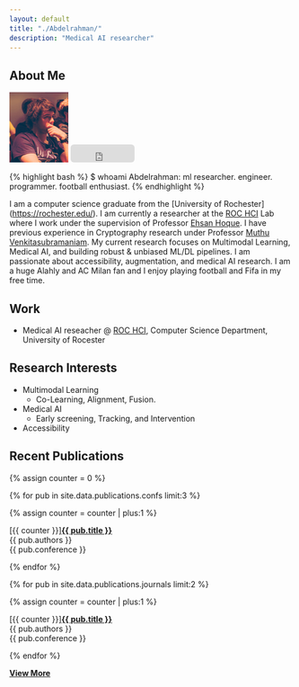 ```yaml
---
layout: default
title: "./Abdelrahman/"
description: "Medical AI researcher"
---
```


## About Me

<img class="profile-picture" src="images/profile.png" alt="Profile picture">
<iframe src="https://github.com/sponsors/jpdias/button" title="Sponsor jpdias" style="border: 0; border-radius: 6px;/*! background-color: beige; */" class="sponsor" width="114" height="32"></iframe>

{% highlight bash %}
$ whoami
Abdelrahman: ml researcher. engineer. programmer. football enthusiast.
{% endhighlight %}

I am a computer science graduate from the [University of Rochester] (https://rochester.edu/). I am currently a researcher at the [ROC HCI](https://roc-hci.com/) Lab where I work under the supervision of Professor [Ehsan Hoque](https://hoques.com/). I have previous experience in Cryptography research under Professor [Muthu Venkitasubramaniam](https://muthu.georgetown.domains/). My current research focuses on Multimodal Learning, Medical AI, and building robust & unbiased ML/DL pipelines. I am passionate about accessibility, augmentation, and medical AI research. I am a huge Alahly and AC Milan fan and I enjoy playing football and Fifa in my free time.

## Work

- Medical AI reseacher @ [ROC HCI](https://roc-hci.com/), Computer Science Department, University of Rocester 

## Research Interests

- Multimodal Learning
  - Co-Learning, Alignment, Fusion.
- Medical AI
  - Early screening, Tracking, and Intervention
- Accessibility
 
## Recent Publications

{% assign counter = 0 %}

{% for pub in site.data.publications.confs limit:3 %}

{% assign counter = counter | plus:1 %}

<div class="pub-item">
<div class="pub-title"><span>[{{ counter }}]</span><a href="{{ pub.url }}" target="_blank"><b>{{ pub.title }}</b></a><br></div>
<div><i class="ri-group-line"></i> {{ pub.authors }}</div>
<div><i class="ri-book-3-line"></i>  {{ pub.conference }}</div>
</div>

{% endfor %}

{% for pub in site.data.publications.journals limit:2 %}

{% assign counter = counter | plus:1 %}

<div class="pub-item">
<div class="pub-title"><span>[{{ counter }}]</span><a href="{{ pub.url }}" target="_blank"><b>{{ pub.title }}</b></a><br></div>
<div><i class="ri-group-line"></i> {{ pub.authors }}</div>
<div><i class="ri-book-3-line"></i>  {{ pub.conference }}</div>
</div>

{% endfor %}

<a href="/publications"><i class="ri-add-circle-line"></i> **View More**</a>
